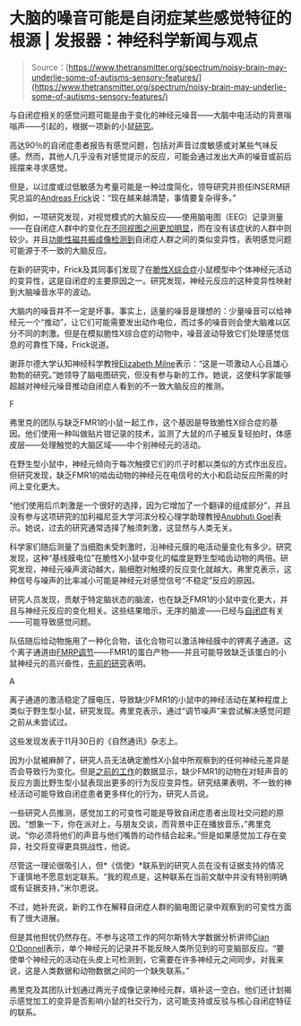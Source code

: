 <!--yml

类别：未分类

日期：2024-05-27 14:52:59

-->

# 大脑的噪音可能是自闭症某些感觉特征的根源 | 发报器：神经科学新闻与观点

> Source：[https://www.thetransmitter.org/spectrum/noisy-brain-may-underlie-some-of-autisms-sensory-features/](https://www.thetransmitter.org/spectrum/noisy-brain-may-underlie-some-of-autisms-sensory-features/)

与自闭症相关的感觉问题可能是由于变化的神经元噪音——大脑中电活动的背景嗡嗡声——引起的，根据一项新的小鼠[研究](https://doi.org/10.1038/s41467-023-43777-z)。

高达90％的自闭症患者报告有感觉问题，包括对声音过度敏感或对某些气味反感。然而，其他人几乎没有对感觉提示的反应，可能会通过发出大声的噪音或前后摇摆来寻求感觉。

但是，以过度或过低敏感为考量可能是一种过度简化，领导研究并担任INSERM研究总监的[Andreas Frick](https://www.bordeaux-neurocampus.fr/en/staff/andreas-frick/)说：“现在越来越清楚，事情要复杂得多。”

例如，一项研究发现，对视觉模式的大脑反应——使用脑电图（EEG）记录测量——在自闭症人群中的变化[在不同视图之间更加明显](http://www.doi.org/10.3389/fpsyg.2011.00051)，而在没有该症状的人群中则较少。并且[功能性磁共振成像检测到](https://www.spectrumnews.org/news/noisy-brain-signals-could-underlie-autism-study-says/)自闭症人群之间的类似变异性，表明感觉问题可能源于不一致的大脑反应。

在新的研究中，Frick及其同事们发现了在[脆性X综合症](https://www.spectrumnews.org/news/fragile-x-syndromes-link-autism-explained/)小鼠模型中个体神经元活动的变异性，这是自闭症的主要原因之一。研究发现，神经元反应的这种变异性映射到大脑噪音水平的波动。

大脑内的噪音并不一定是坏事。事实上，适量的噪音是理想的：少量噪音可以给神经元一个“推动”，让它们可能需要发出动作电位，而过多的噪音则会使大脑难以区分不同的刺激。但是在模拟脆性X综合症的动物中，噪音波动导致它们处理感觉信息的可靠性下降，Frick说道。

谢菲尔德大学认知神经科学教授[Elizabeth Milne](https://www.sheffield.ac.uk/psychology/people/academic/elizabeth-milne)表示：“这是一项激动人心且雄心勃勃的研究。”她领导了脑电图研究，但没有参与新的工作。她说，这使科学家能够超越对神经元噪音推动自闭症人看到的不一致大脑反应的推测。

F

弗里克的团队与缺乏FMR1的小鼠一起工作，这个基因是导致脆性X综合症的基因。他们使用一种叫做贴片钳记录的技术，监测了大鼠的爪子被反复轻拍时，体感皮层——处理触觉的大脑区域——中个别神经元的活动。

在野生型小鼠中，神经元倾向于每次触摸它们的爪子时都以类似的方式作出反应。但研究发现，缺乏FMR1的啮齿动物的神经元在电信号的大小和启动反应所需的时间上变化更大。

“他们使用后爪刺激是一个很好的选择，因为它增加了一个翻译的组成部分”，并且没有参与这项研究的加利福尼亚大学河滨分校心理学助理教授[Anubhuti Goel](https://profiles.ucr.edu/app/home/profile/anubhutg)表示。她说，过去的研究通常选择了触须刺激，这显然与人类无关。

科学家们随后测量了当细胞未受刺激时，沿神经元膜的电活动量变化有多少。研究发现，这种“基线膜电位”在脆性X小鼠中变化的幅度是野生型啮齿动物的两倍。研究发现，神经元噪声波动越大，脑细胞对触摸的反应变化就越大。弗里克表示，这种信号与噪声的比率减小可能是神经元对感觉信号“不稳定”反应的原因。

研究人员发现，贡献于特定脑状态的脑波，也在缺乏FMR1的小鼠中变化更大，并且与神经元反应的变化相关。这些结果暗示，无序的脑波——已经与[自闭症](https://www.spectrumnews.org/news/slow-disorderly-brain-waves-may-flag-autism-in-toddlers/)有关——可能导致感觉问题。

队伍随后给动物施用了一种化合物，该化合物可以激活神经膜中的钾离子通道。这个离子通道由[FMRP调节](http://www.doi.org/10.1016/j.neuron.2012.12.018)——FMR1的蛋白产物——并且可能导致缺乏该蛋白的小鼠神经元的高兴奋性，[先前的研究](http://www.doi.org/10.1038/nn.3864)表明。

A

离子通道的激活稳定了膜电压，导致缺少FMR1的小鼠中的神经活动在某种程度上类似于野生型小鼠，研究发现。弗里克表示，通过“调节噪声”来尝试解决感觉问题之前从未尝试过。

这些发现发表于11月30日的《自然通讯》杂志上。

因为小鼠被麻醉了，研究人员无法确定脆性X小鼠中所观察到的任何神经元差异是否会导致行为变化。但是[之前的工作](http://www.doi.org/10.1038/nn.3864)的数据显示，缺少FMR1的动物在对轻声音的反应方面比野生型小鼠表现出更多的行为反应变异性。研究结果表明，不一致的神经活动可能导致自闭症患者更多样化的行为，研究人员说。

一些研究人员推测，感觉加工的可变性可能是导致自闭症患者出现社交问题的原因。“想象一下，你在派对上，与朋友交谈，而背景中正在播放音乐，”弗里克说。“你必须将他们的声音与他们嘴唇的动作结合起来。”但是如果感觉加工存在变异，社交将变得更具挑战性，他说。

尽管这一理论很吸引人，但*《信使》*联系到的研究人员在没有证据支持的情况下谨慎地不愿意划定联系。“我的观点是，这种联系在当前文献中并没有特别明确或有证据支持，”米尔恩说。

不过，她补充说，新的工作在解释自闭症人群的脑电图记录中观察到的可变性方面有了很大进展。

但是其他担忧仍然存在。不参与这项工作的阿尔斯特大学数据分析讲师[Cian O’Donnell](https://www.ulster.ac.uk/staff/c-odonnell2)表示，单个神经元的记录并不能反映人类所见到的可变脑部反应。“要使单个神经元的活动在头皮上可检测到，它需要在许多神经元之间同步。对我来说，这是人类数据和动物数据之间的一个缺失联系。”

弗里克及其团队计划通过两光子成像记录神经元群，填补这一空白。他们还计划揭示感觉加工的变异是否影响小鼠的社交行为，这可能支持或反驳与核心自闭症特征的联系。
